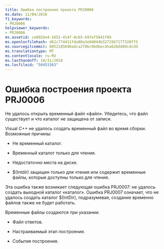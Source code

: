 ```yaml
---
title: Ошибка построения проекта PRJ0006
ms.date: 11/04/2016
f1_keywords:
- PRJ0006
helpviewer_keywords:
- PRJ0006
ms.assetid: ce092be4-1652-414f-8cb5-b97ef5841f89
ms.openlocfilehash: d62c774411fda80a3e94044b3272567177328ff5
ms.sourcegitcommit: 6052185696adca270bc9bdbec45a626dd89cdcdd
ms.translationtype: MT
ms.contentlocale: ru-RU
ms.lasthandoff: 10/31/2018
ms.locfileid: "50451563"
---
```

# <a name="project-build-error-prj0006"></a>Ошибка построения проекта PRJ0006

Не удалось открыть временный файл «файл». Убедитесь, что файл существует и что каталог не защищена от записи.

Visual C++ не удалось создать временный файл во время сборки. Возможные причины:

- Не временный каталог.

- Временный каталог только для чтения.

- Недостаточно места на диске.

- $(Intdir) защищен только для чтения или содержит временные файлы, которые доступны только для чтения.

Эта ошибка также возникает следующая ошибка PRJ0007: не удалось создать выходной каталог «каталог». Ошибка PRJ0007 означает, что не удалось создать каталог $(IntDir), подразумевая, создание временно файлов также не будет работать.

Временные файлы создаются при указании:

- Файл ответов.

- Настраиваемый этап построения.

- События построения.